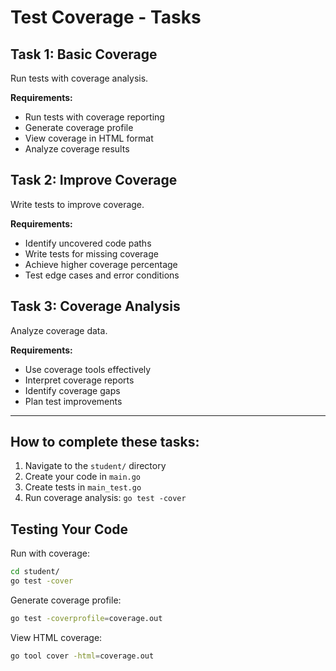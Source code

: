 # Test Coverage - Tasks

## Task 1: Basic Coverage
Run tests with coverage analysis.

**Requirements:**
- Run tests with coverage reporting
- Generate coverage profile
- View coverage in HTML format
- Analyze coverage results

## Task 2: Improve Coverage
Write tests to improve coverage.

**Requirements:**
- Identify uncovered code paths
- Write tests for missing coverage
- Achieve higher coverage percentage
- Test edge cases and error conditions

## Task 3: Coverage Analysis
Analyze coverage data.

**Requirements:**
- Use coverage tools effectively
- Interpret coverage reports
- Identify coverage gaps
- Plan test improvements

---

## How to complete these tasks:

1. Navigate to the `student/` directory
2. Create your code in `main.go`
3. Create tests in `main_test.go`
4. Run coverage analysis: `go test -cover`


## Testing Your Code

Run with coverage:
```bash
cd student/
go test -cover
```

Generate coverage profile:
```bash
go test -coverprofile=coverage.out
```

View HTML coverage:
```bash
go tool cover -html=coverage.out
```